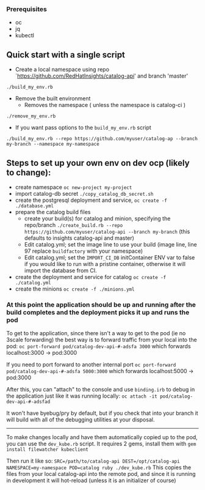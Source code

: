 ### Prerequisites
- oc
- jq
- kubectl

## Quick start with a single script

- Create a local namespace using repo `https://github.com/RedHatInsights/catalog-api' and branch 'master'
```
./build_my_env.rb
```

- Remove the built environment
  - Removes the namespace ( unless the namespace is catalog-ci )
```
./remove_my_env.rb
```

- If you want pass options to the `build_my_env.rb` script
```
./build_my_env.rb --repo https://github.com/myuser/catalog-ap --branch my-branch --namespace my-namespace
```

## Steps to set up your own env on dev ocp (likely to change):

- create namespace `oc new-project my-project`
- import catalog-db secret `./copy_catalog_db_secret.sh`
- create the postgresql deployment and service, `oc create -f ./database.yml`
- prepare the catalog build files
  - create your build(s) for catalog and minion, specifying the repo/branch `./create_build.rb --repo https://github.com/myuser/catalog-api --branch my-branch` (this defaults to insights catalog-api and master)
  - Edit catalog.yml; set the image line to use your build (image line, line 97 replace `buildfactory` with your namespace)
  - Edit catalog.yml; set the `IMPORT_CI_DB` initContainer ENV var to false if you would like to run with a pristine container, otherwise it will import the database from CI.
- create the deployment and service for catalog `oc create -f ./catalog.yml`
- create the minions `oc create -f ./minions.yml`

### At this point the application should be up and running after the build completes and the deployment picks it up and runs the pod

To get to the application, since there isn't a way to get to the pod (ie no 3scale forwarding) the best way is to forward traffic from your local into the pod:
`oc port-forward pod/catalog-dev-api-#-adsfa 3000` 
which forwards localhost:3000 -> pod:3000

If you need to port forward to another internal port 
`oc port-forward pod/catalog-dev-api-#-adsfa 5000:3000` 
which forwards localhost:5000 -> pod:3000

After this, you can "attach" to the console and use `binding.irb` to debug in the application just like it was running locally:
`oc attach -it pod/catalog-dev-api-#-adsfad`

It won't have byebug/pry by default, but if you check that into your branch it will build with all of the debugging utilities at your disposal.

----

To make changes locally and have them automatically copied up to the pod, you can use the `dev_kube.rb` script.
It requires 2 gems, install them with `gem install filewatcher kubeclient`

Then run it like so:
`SRC=/path/to/catalog-api DEST=/opt/catalog-api NAMESPACE=my-namespace POD=catalog ruby ./dev_kube.rb`
This copies the files from your local catalog-api into the remote pod, and since it is running in development it will hot-reload (unless it is an initializer of course)
